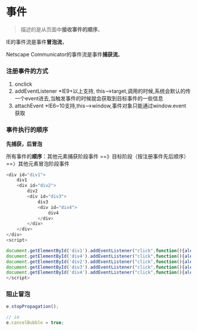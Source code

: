 # 事件

> 描述的是从页面中**接收事件的顺序**。

IE的事件流是事件**冒泡流**，

Netscape Communicator的事件流是事件**捕获流**。

### 注册事件的方式

1. onclick
2. addEventListener \*IE9+以上支持, this--&gt;target,调用的时候,系统会默认的传一个event进去,当触发事件的时候就会获取到目标事件的一些信息
3. attachEvent \*IE6~10支持,this--&gt;window,事件对象只能通过window.event获取

### 事件执行的顺序

**先捕获，后冒泡**

所有事件的**顺序**：其他元素捕获阶段事件 ==》目标阶段（按注册事件先后顺序）==〉其他元素冒泡阶段事件

```js
<div id="div1">
    div1
    <div id="div2">
        div2
        <div id="div3">
            div3
            <div id="div4">
                div4
            </div>
        </div>
    </div>
</div>
<script>

document.getElementById('div1').addEventListener("click",function(){alert("1");},false);
document.getElementById('div4').addEventListener("click",function(){alert("4-2");},true);
document.getElementById('div2').addEventListener("click",function(){alert("2");},true);
document.getElementById('div3').addEventListener("click",function(){alert("3");},false);
document.getElementById('div4').addEventListener("click",function(){alert("4");},false);
</script>
```

### 阻止冒泡

```js
e.stopPropagation();

// ie
e.cancelBubble = true;
```



